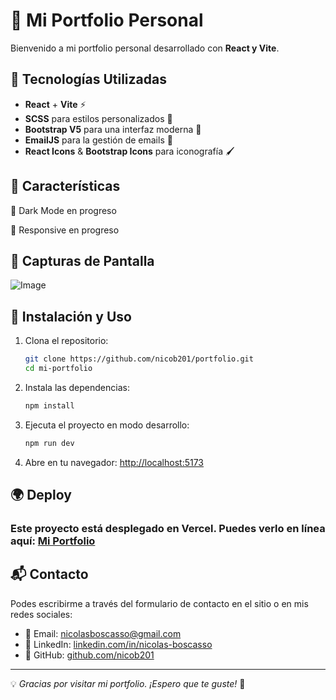 # 🎨 Mi Portfolio Personal

Bienvenido a mi portfolio personal desarrollado con **React y Vite**.

## 🚀 Tecnologías Utilizadas

- **React** + **Vite** ⚡
- **SCSS** para estilos personalizados 🎨
- **Bootstrap V5** para una interfaz moderna 📐
- **EmailJS** para la gestión de emails 📧
- **React Icons** & **Bootstrap Icons** para iconografía 🖌️

## 📌 Características

🚧 Dark Mode en progreso

🚧 Responsive en progreso

## 📸 Capturas de Pantalla

![Image](https://github.com/user-attachments/assets/3f6ac2ae-0695-4c8a-bc07-6cd1d428682c)

## 🔧 Instalación y Uso

1. Clona el repositorio:
   ```bash
   git clone https://github.com/nicob201/portfolio.git
   cd mi-portfolio
   ```

2. Instala las dependencias:
   ```bash
   npm install
   ```

3. Ejecuta el proyecto en modo desarrollo:
   ```bash
   npm run dev
   ```

4. Abre en tu navegador: [http://localhost:5173](http://localhost:5173)

## 🌍 Deploy

### Este proyecto está desplegado en **Vercel**. Puedes verlo en línea aquí: [Mi Portfolio]()

## 📬 Contacto

Podes escribirme a través del formulario de contacto en el sitio o en mis redes sociales:

- 📧 Email: [nicolasboscasso@gmail.com](mailto:nicolasboscasso@gmail.com)
- 💼 LinkedIn: [linkedin.com/in/nicolas-boscasso](https://www.linkedin.com/in/nicolas-boscasso/)
- 🐙 GitHub: [github.com/nicob201](https://github.com/nicob201)

---

💡 *Gracias por visitar mi portfolio. ¡Espero que te guste!* 🚀

